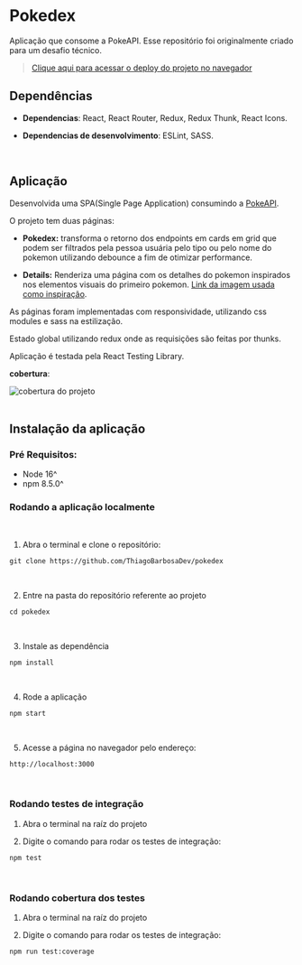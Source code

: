 # Pokedex
Aplicação que consome a PokeAPI. Esse repositório foi originalmente criado para um desafio técnico.

>[Clique aqui para acessar o deploy do projeto no navegador](pokedex-mocha-tau.vercel.app/)


## Dependências
* **Dependencias**: React, React Router, Redux, Redux Thunk, React Icons.

* **Dependencias de desenvolvimento**: ESLint, SASS.  
</br>

## Aplicação
Desenvolvida uma SPA(Single Page Application) consumindo a [PokeAPI](https://pokeapi.co/). 

O projeto tem duas páginas:
* **Pokedex:** transforma o retorno dos endpoints em cards em grid que podem ser filtrados pela pessoa usuária pelo tipo ou pelo nome do pokemon utilizando debounce a fim de otimizar performance.

* **Details:** Renderiza uma página com os detalhes do pokemon inspirados nos elementos visuais do primeiro pokemon. [Link da imagem usada como inspiração](https://i.imgur.com/ECSMRMX.png). 

As páginas foram implementadas com responsividade, utilizando css modules e sass na estilização.

Estado global utilizando redux onde as requisições são feitas por thunks.

Aplicação é testada pela React Testing Library.

**cobertura**:

<img src="https://i.imgur.com/Kvxo7xA.png" alt="cobertura do projeto"/>
</br>
</br>

## Instalação da aplicação

### Pré Requisitos:
* Node 16^
* npm 8.5.0^

### Rodando a aplicação localmente
<br>

1. Abra o terminal e clone o repositório:

```
git clone https://github.com/ThiagoBarbosaDev/pokedex
```

<br>

2. Entre na pasta do repositório referente ao projeto

```
cd pokedex
```

<br>

3. Instale as dependência

```
npm install
```

<br>

4. Rode a aplicação

```
npm start
```

<br>

5. Acesse a página no navegador pelo endereço:

```
http://localhost:3000
```

<br>

### Rodando testes de integração

1. Abra o terminal na raíz do projeto
   
2. Digite o comando para rodar os testes de integração:

```
npm test
```

<br>

### Rodando cobertura dos testes

1. Abra o terminal na raíz do projeto
   
2. Digite o comando para rodar os testes de integração:
```
npm run test:coverage
```

